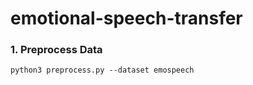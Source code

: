 # emotional-speech-transfer

### 1. Preprocess Data
```
python3 preprocess.py --dataset emospeech
```
